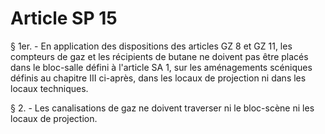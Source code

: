 # Article SP 15

§ 1er. - En application des dispositions des articles GZ 8 et GZ 11, les compteurs de gaz et les récipients de butane ne doivent pas être placés dans le bloc-salle défini à l'article SA 1, sur les aménagements scéniques définis au chapitre III ci-après, dans les locaux de projection ni dans les locaux techniques.

§ 2. - Les canalisations de gaz ne doivent traverser ni le bloc-scène ni les locaux de projection.
